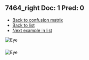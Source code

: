 ## 7464_right Doc: 1 Pred: 0
- [Back to confusion matrix](https://github.com/juliandewit/kaggle_retinopathy/blob/master/matrix.md)
- [Back to list](https://github.com/juliandewit/kaggle_retinopathy/blob/master/lists/10/list.md)
- [Next example in list](https://github.com/juliandewit/kaggle_retinopathy/blob/master/lists/10/75/7505_left.md)

![Eye](https://retinopaty.blob.core.windows.net/size1024/7464_right_1.jpeg)

### 

![Eye]()
